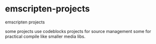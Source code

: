 # emscripten-projects
emscripten projects

some projects use codeblocks projects for source management some for practical compile like smaller media libs.
